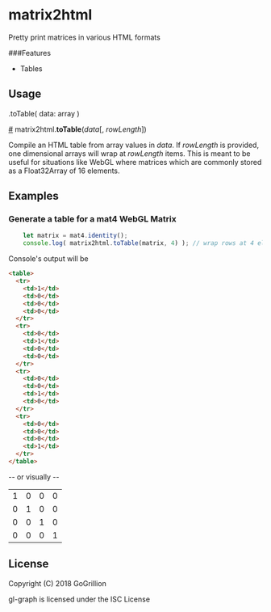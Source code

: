 # matrix2html 

Pretty print matrices in various HTML formats  

###Features
 
- Tables

## Usage

.toTable( data: array )


<a name="toTable" href="#toTable">#</a> matrix2html.<b>toTable</b>(<i>data</i>[, <i>rowLength</i>])

Compile an HTML table from array values in *data*. If *rowLength* is provided, one dimensional arrays will wrap at *rowLength* items. This is meant to be useful for situations like WebGL where matrices which are commonly stored as a Float32Array of 16 elements. 

## Examples

### Generate a table for a mat4 WebGL Matrix

```javascript 1.6
    let matrix = mat4.identity();
    console.log( matrix2html.toTable(matrix, 4) ); // wrap rows at 4 elements
```
Console's output will be

```html
<table>
  <tr>
    <td>1</td>
    <td>0</td>
    <td>0</td>
    <td>0</td>
  </tr>
  <tr>
    <td>0</td>
    <td>1</td>
    <td>0</td>
    <td>0</td>
  </tr>
  <tr>
    <td>0</td>
    <td>0</td>
    <td>1</td>
    <td>0</td>
  </tr>
  <tr>
    <td>0</td>
    <td>0</td>
    <td>0</td>
    <td>1</td>
  </tr>
</table>
```

-- or visually --

|   |   |   |   |
|---|---|---|---|
| 1 | 0 | 0 | 0 |
| 0 | 1 | 0 | 0 |
| 0 | 0 | 1 | 0 |
| 0 | 0 | 0 | 1 |
        
## License

Copyright (C) 2018 GoGrillion

gl-graph is licensed under the ISC License